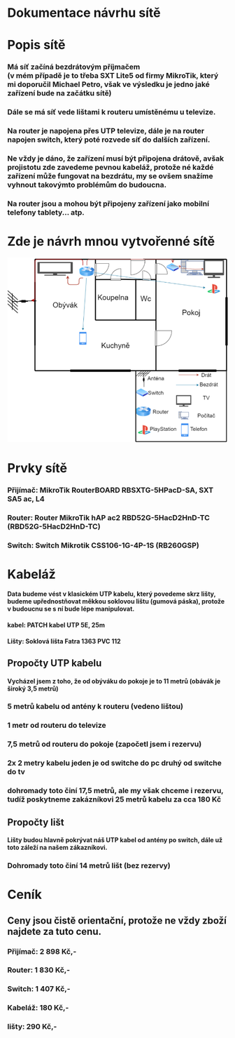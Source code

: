 # Dokumentace návrhu sítě

# Popis sítě
### Má síť začíná bezdrátovým příjmačem <br> (v mém případě je to třeba SXT Lite5 od firmy MikroTik, který mi doporučil Michael Petro, však ve výsledku je jedno jaké zařízení bude na začátku sítě)
### Dále se má síť vede lištami k routeru umístěnému u televize.
### Na router je napojena přes UTP televize, dále je na router napojen switch, který poté rozvede síť do dalších zařízení.
### Ne vždy je dáno, že zařízení musí být připojena drátově, avšak projistotu zde zavedeme pevnou kabeláž, protože né každé zařízení může fungovat na bezdrátu, my se ovšem snažíme vyhnout takovýmto problémům do budoucna.
### Na router jsou a mohou být připojeny zařízení jako mobilní telefony tablety... atp.

# Zde je návrh mnou vytvořenné sítě
![1.PNG](Screenshots/1.PNG)

# Prvky sítě 

### Přijímač: MikroTik RouterBOARD RBSXTG-5HPacD-SA, SXT SA5 ac, L4 
### Router: Router MikroTik hAP ac2 RBD52G-5HacD2HnD-TC (RBD52G-5HacD2HnD-TC)
### Switch: Switch Mikrotik CSS106-1G-4P-1S (RB260GSP)

# Kabeláž
#### Data budeme vést v klasickém UTP kabelu, který povedeme skrz lišty, budeme upřednostňovat měkkou soklovou lištu (gumová páska), protože v budoucnu se s ní bude lépe manipulovat.
#### kabel: PATCH kabel UTP 5E, 25m
#### Lišty: Soklová lišta Fatra 1363 PVC 112
## Propočty UTP kabelu

#### Vycházel jsem z toho, že od obýváku do pokoje je to 11 metrů (obávák je široký 3,5 metrů)
### 5 metrů kabelu od antény k routeru (vedeno lištou)
### 1 metr od routeru do televize
### 7,5 metrů od routeru do pokoje (započetl jsem i rezervu)
### 2x 2 metry kabelu jeden je od switche do pc druhý od switche do tv
### dohromady toto činí 17,5 metrů, ale my však chceme i rezervu, tudíž poskytneme zakázníkovi 25 metrů kabelu za cca 180 Kč

## Propočty lišt

#### Lišty budou hlavně pokrývat náš UTP kabel od antény po switch, dále už toto záleží na našem zákazníkovi.
### Dohromady toto činí 14 metrů lišt (bez rezervy)
# Ceník
## Ceny jsou čistě orientační, protože ne vždy zboží najdete za tuto cenu.
### Přijímač: 2 898 Kč,- 
### Router: 1 830 Kč,-
### Switch: 1 407 Kč,-
### Kabeláž: 180 Kč,-
### lišty: 290 Kč,-
